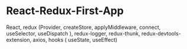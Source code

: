 # React-Redux-First-App
React, redux (Provider, createStore, applyMiddleware, connect, useSelector, useDispatch ), redux-logger,  redux-thunk, redux-devtools-extension, axios, hooks ( useState, useEffect)
